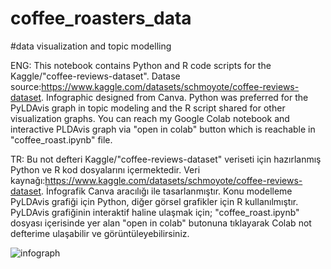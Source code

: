 # coffee_roasters_data
#data visualization and topic modelling

ENG: This notebook contains Python and R code scripts for the Kaggle/"coffee-reviews-dataset".  Datase source:https://www.kaggle.com/datasets/schmoyote/coffee-reviews-dataset.  Infographic designed from Canva.
Python was preferred for the PyLDAvis graph in topic modeling and the R script shared for other visualization graphs.  You can reach my Google Colab notebook and interactive PLDAvis graph via "open in colab" button which is reachable in "coffee_roast.ipynb" file.

TR: Bu not defteri Kaggle/"coffee-reviews-dataset" veriseti için hazırlanmış Python ve R kod dosyalarını içermektedir. Veri kaynağı:https://www.kaggle.com/datasets/schmoyote/coffee-reviews-dataset. İnfografik Canva aracılığı ile tasarlanmıştır. Konu modelleme PyLDAvis grafiği için Python, diğer görsel grafikler için R kullanılmıştır. PyLDAvis grafiğinin interaktif haline ulaşmak için; "coffee_roast.ipynb" dosyası içerisinde yer alan "open in colab" butonuna tıklayarak Colab not defterime ulaşabilir ve görüntüleyebilirsiniz.


![infograph](https://github.com/dataseda/coffee_roasters_data/assets/128044587/36630539-7628-4503-8aa3-df0c927a36d0)
